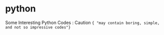# python
Some Interesting Python Codes : 
   Caution ```{ "may contain boring, simple, and not so impressive codes"} ```
